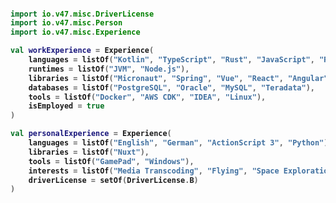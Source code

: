 <h4>

```kotlin
import io.v47.misc.DriverLicense
import io.v47.misc.Person
import io.v47.misc.Experience

val workExperience = Experience(
    languages = listOf("Kotlin", "TypeScript", "Rust", "JavaScript", "Regex"),
    runtimes = listOf("JVM", "Node.js"),
    libraries = listOf("Micronaut", "Spring", "Vue", "React", "Angular"),
    databases = listOf("PostgreSQL", "Oracle", "MySQL", "Teradata"),
    tools = listOf("Docker", "AWS CDK", "IDEA", "Linux"),
    isEmployed = true
)

val personalExperience = Experience(
    languages = listOf("English", "German", "ActionScript 3", "Python"),
    libraries = listOf("Nuxt"),
    tools = listOf("GamePad", "Windows"),
    interests = listOf("Media Transcoding", "Flying", "Space Exploration", "Sci-Fi"),
    driverLicense = setOf(DriverLicense.B)
)
```

</h4>

<!--
**vemilyus/vemilyus** is a ✨ _special_ ✨ repository because its `README.md` (this file) appears on your GitHub profile.

Here are some ideas to get you started:

- 🔭 I’m currently working on ...
- 🌱 I’m currently learning ...
- 👯 I’m looking to collaborate on ...
- 🤔 I’m looking for help with ...
- 💬 Ask me about ...
- 📫 How to reach me: ...
- 😄 Pronouns: ...
- ⚡ Fun fact: ...
-->
